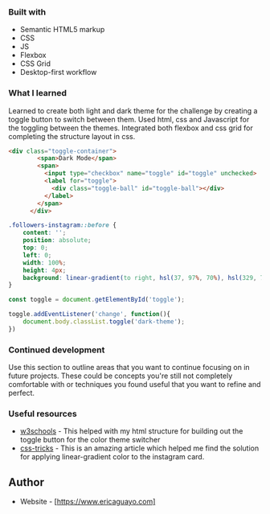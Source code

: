 ### Built with

- Semantic HTML5 markup
- CSS 
- JS
- Flexbox
- CSS Grid
- Desktop-first workflow

### What I learned

Learned to create both light and dark theme for the challenge by creating a toggle button to switch between them. Used html, css and Javascript for the toggling between the themes. Integrated both flexbox and css grid for completing the structure layout in css.

```html
<div class="toggle-container">
        <span>Dark Mode</span>
        <span>
          <input type="checkbox" name="toggle" id="toggle" unchecked>
          <label for="toggle">
            <div class="toggle-ball" id="toggle-ball"></div>
          </label>
        </span>
      </div>
```
```css
.followers-instagram::before {
    content: '';
    position: absolute;
    top: 0;
    left: 0;
    width: 100%;
    height: 4px;
    background: linear-gradient(to right, hsl(37, 97%, 70%), hsl(329, 70%, 58%));
}
```
```js
const toggle = document.getElementById('toggle');

toggle.addEventListener('change', function(){
    document.body.classList.toggle('dark-theme');
})

```

### Continued development

Use this section to outline areas that you want to continue focusing on in future projects. These could be concepts you're still not completely comfortable with or techniques you found useful that you want to refine and perfect.


### Useful resources

- [w3schools](https://www.w3schools.com/howto/howto_js_toggle_dark_mode.asp) - This helped with my html structure for building out the toggle button for the color theme switcher
- [css-tricks](https://css-tricks.com/gradient-borders-in-css/) - This is an amazing article which helped me find the solution for applying linear-gradient color to the instagram card. 


## Author
- Website - [https://www.ericaguayo.com]